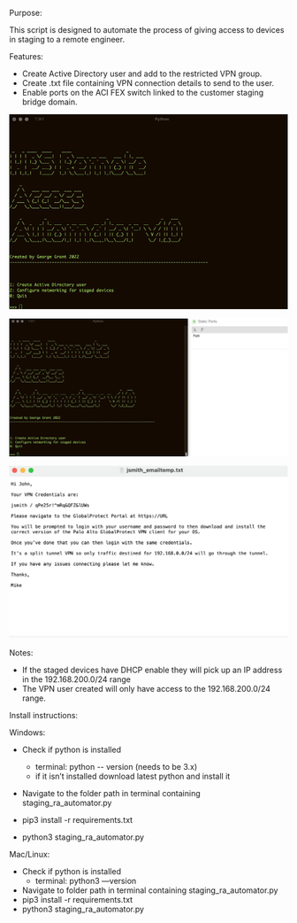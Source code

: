 Purpose:

This script is designed to automate the process of giving access to devices in staging to a remote engineer.

Features:

* Create Active Directory user and add to the restricted VPN group.
* Create .txt file containing VPN connection details to send to the user.
* Enable ports on the ACI FEX switch linked to the customer staging bridge domain.

![alt text](https://github.com/dontsellmydata/remote_access_automator/blob/master/activedirectory.gif "Adding AD user")

![alt text](https://github.com/dontsellmydata/remote_access_automator/blob/master/aci.gif "Enabling Ports in ACI")

![alt text](https://github.com/dontsellmydata/remote_access_automator/blob/master/template_demo_clean.jpg "Example email template")


Notes:

* If the staged devices have DHCP enable they will pick up an IP address in the 192.168.200.0/24 range
* The VPN user created will only have access to the 192.168.200.0/24 range.


Install instructions:

Windows:

* Check if python is installed
    * terminal: python -- version (needs to be 3.x)
    * if it isn’t installed download latest python and install it

* Navigate to the folder path in terminal containing staging_ra_automator.py
* pip3 install -r requirements.txt
* python3 staging_ra_automator.py

Mac/Linux:

* Check if python is installed
    * terminal: python3 —version
* Navigate to folder path in terminal containing staging_ra_automator.py
* pip3 install -r requirements.txt
* python3 staging_ra_automator.py
